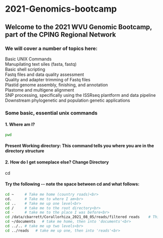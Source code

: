 # 2021-Genomics-bootcamp

## Welcome to the 2021 WVU Genomic Bootcamp, part of the CPING Regional Network

### We will cover a number of topics here:
  Basic UNIX Commands<br>
  Manupilating text siles (fasta, fastq)<br>
  Basic shell scripting<br>
  Fastq files and data quality assessment<br>
  Quality and adapter trimming of Fastq files<br>
  Plastid genome assembly, finishing, and annotation<br>
  Plastome and multigene alignment<br>
  SNP processing, specifically using the ISSRseq plantform and data pipeline<br>
  Downstream phylogenetic and population genetic applications<br>

### Some basic, essential unix commands
#### 1. Where am I?
   ```bash
   pwd
   ```
   #### Present Working directory: This command tells you where you are in the directory structure
   
#### 2. How do I get someplace else?            Change Directory
   cd
   
   #### Try the following -- note the space between cd and what follows:
   ```bash
   cd ~     # Take me home (country roads)<br>
   cd.      # Take me to where I am<br>
   cd ..    # Take me up one level<br>
   cd /     # take me to the root directory<br>
   cd -     # take me to the place I was before<br>
   cd /data/cbarrett/Corallorhiza_2021_08_05/reads/filtered reads    # This is an 'absolute' path. The initial '/' is the root, followed by /data/etc...<br>
   cd ~/documents   # take me home, then into 'documents'<br>
   cd ../.. # take me up two levels<br>
   cd ../reads   # take me up one, then into 'reads'<br>
  ```
  
